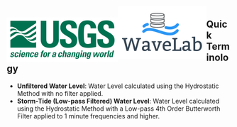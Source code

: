 <img src="./images/usgs.png" style=" padding-top: 26px; float: left"/>
<img src="./images/WaveLabLogo.png" style="float: left"/>

## Quick Terminology

- <b>Unfiltered Water Level</b>: Water Level calculated using the Hydrostatic Method with no filter applied.
- <b>Storm-Tide (Low-pass Filtered) Water Level</b>: Water Level calculated using the Hydrostatic Method with a Low-pass 4th Order Butterworth Filter applied to 1 minute frequencies and higher.
